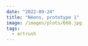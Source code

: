 ```yaml
---
date: "2022-09-24"
title: "Néons, prototype 1"
image: /images/plots/668.jpg
tags:
  - artrush
---
```

